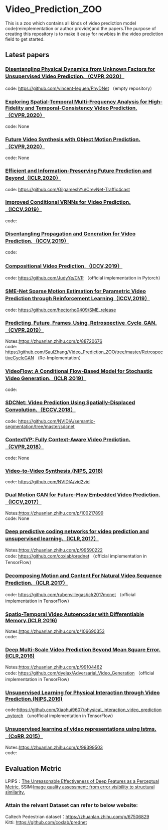 # Video_Prediction_ZOO

This is a zoo which contains all kinds of video prediction model code(reimplementation or author provide)and the papers.The purpose of creating this repository is to make it easy for newbies in the video prediction field to get started.

## Latest papers

### [Disentangling Physical Dynamics from Unknown Factors for Unsupervised Video Prediction.（CVPR,2020）](https://arxiv.org/abs/2003.01460)
code: https://github.com/vincent-leguen/PhyDNet （empty repository）<br>

### [Exploring Spatial-Temporal Multi-Frequency Analysis for High-Fidelity and Temporal-Consistency Video Prediction.（CVPR,2020）](https://arxiv.org/abs/2002.09905)
code: None<br>

### [Future Video Synthesis with Object Motion Prediction.（CVPR,2020）](https://arxiv.org/abs/2004.00542)
code: None<br>

### [Efficient and Information-Preserving Future Prediction and Beyond（ICLR,2020）](https://openreview.net/pdf?id=B1eY_pVYvB)
code: https://github.com/GilgameshYu/CrevNet-Traffic4cast <br>

### [Improved Conditional VRNNs for Video Prediction.（ICCV,2019）](http://openaccess.thecvf.com/content_ICCV_2019/papers/Castrejon_Improved_Conditional_VRNNs_for_Video_Prediction_ICCV_2019_paper.pdf)
code:  <br>

### [Disentangling Propagation and Generation for Video Prediction.（ICCV,2019）](http://openaccess.thecvf.com/content_ICCV_2019/papers/Gao_Disentangling_Propagation_and_Generation_for_Video_Prediction_ICCV_2019_paper.pdf)
code:  <br>

### [Compositional Video Prediction.（ICCV,2019）](http://openaccess.thecvf.com/content_ICCV_2019/papers/Ye_Compositional_Video_Prediction_ICCV_2019_paper.pdf)
code: https://github.com/JudyYe/CVP （official implementation in Pytorch）<br>

### [SME-Net Sparse Motion Estimation for Parametric Video Prediction through Reinforcement Learning（ICCV,2019）](http://openaccess.thecvf.com/content_ICCV_2019/papers/Ho_SME-Net_Sparse_Motion_Estimation_for_Parametric_Video_Prediction_Through_Reinforcement_ICCV_2019_paper.pdf)
code:  https://github.com/hectorho0409/SME_release <br>

### [Predicting_Future_Frames_Using_Retrospective_Cycle_GAN.（CVPR,2019）](http://openaccess.thecvf.com/content_CVPR_2019/papers/Kwon_Predicting_Future_Frames_Using_Retrospective_Cycle_GAN_CVPR_2019_paper.pdf)
Notes:https://zhuanlan.zhihu.com/p/88720676<br>
code: https://github.com/SaulZhang/Video_Prediction_ZOO/tree/master/RetrospectiveCycleGAN （Re-Implementation）<br>

### [VideoFlow: A Conditional Flow-Based Model for Stochastic Video Generation.（ICLR,2019）](https://arxiv.org/abs/1903.01434)
code: <br>

### [SDCNet: Video Prediction Using Spatially-Displaced Convolution.（ECCV,2018）](https://arxiv.org/abs/1811.00684)
code: https://github.com/NVIDIA/semantic-segmentation/tree/master/sdcnet <br>

### [ContextVP: Fully Context-Aware Video Prediction.（CVPR,2018）](http://openaccess.thecvf.com/content_ECCV_2018/papers/Wonmin_Byeon_ContextVP_Fully_Context-Aware_ECCV_2018_paper.pdf)
code: None<br>

### [Video-to-Video Synthesis.(NIPS, 2018)](https://arxiv.org/abs/1808.06601)
code: https://github.com/NVIDIA/vid2vid <br>

### [Dual Motion GAN for Future-Flow Embedded Video Prediction.（ICCV,2017）](1708.00284.pdf)
Notes:https://zhuanlan.zhihu.com/p/100217899<br>
code: None<br>

### [Deep predictive coding networks for video prediction and unsupervised learning.（ICLR,2017）](https://arxiv.org/pdf/1605.08104.pdf)
Notes:https://zhuanlan.zhihu.com/p/99590222<br>
code: https://github.com/coxlab/prednet （official implementation in TensorFlow）<br>

### [Decomposing Motion and Content For Natural Video Sequence Prediction.（ICLR,2017）](https://arxiv.org/abs/1706.08033)
code: https://github.com/rubenvillegas/iclr2017mcnet （official implementation in TensorFlow）<br>

### [Spatio-Temporal Video Autoencoder with Differentiable Memory.(ICLR,2016)](https://arxiv.org/abs/1511.06309)
Notes:https://zhuanlan.zhihu.com/p/106690353<br>
code: <br>

### [Deep Multi-Scale Video Prediction Beyond Mean Square Error.(ICLR,2016)](https://arxiv.org/abs/1511.05440)
Notes:https://zhuanlan.zhihu.com/p/99104462<br>
code: https://github.com/dyelax/Adversarial_Video_Generation （official implementation in TensorFlow）<br>

### [Unsupervised Learning for Physical Interaction through Video Prediction.(NIPS,2016)](https://arxiv.org/abs/1605.07157)
code:https://github.com/Xiaohui9607/physical_interaction_video_prediction_pytorch （unofficial implementation in TensorFlow）<br>

### [Unsupervised learning of video representations using lstms.（CoRR,2015）](https://arxiv.org/abs/1502.04681)
Notes:https://zhuanlan.zhihu.com/p/99399503<br>
code: <br>


## Evaluation Metric
LPIPS：[The Unreasonable Effectiveness of Deep Features as a Perceptual Metric.](https://arxiv.org/abs/1801.03924)
SSIM:[Image quality assessment: from error visibility to structural similarity.](https://www.cns.nyu.edu/pub/lcv/wang03-preprint.pdf)

###  Attain the relvant Dataset can refer to below website:
Caltech Pedestrian dataset：https://zhuanlan.zhihu.com/p/67506829<br>
Kitti: https://github.com/coxlab/prednet
